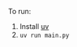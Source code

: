 To run:
1. Install [uv](https://docs.astral.sh/uv/getting-started/installation/)
2. `uv run main.py`
